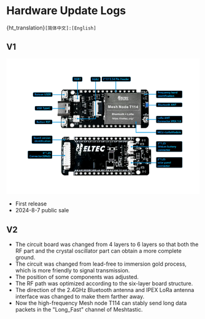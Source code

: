 # Hardware Update Logs
{ht_translation}`[简体中文]:[English]`

## V1

![](img/hardware_update_log/01.png)

- First release
- 2024-8-7 public sale

## V2

- The circuit board was changed from 4 layers to 6 layers so that both the RF part and the crystal oscillator part can obtain a more complete ground.
- The circuit was changed from lead-free to immersion gold process, which is more friendly to signal transmission.
- The position of some components was adjusted.
- The RF path was optimized according to the six-layer board structure.
- The direction of the 2.4GHz Bluetooth antenna and IPEX LoRa antenna interface was changed to make them farther away.
- Now the high-frequency Mesh node T114 can stably send long data packets in the "Long_Fast" channel of Meshtastic.

